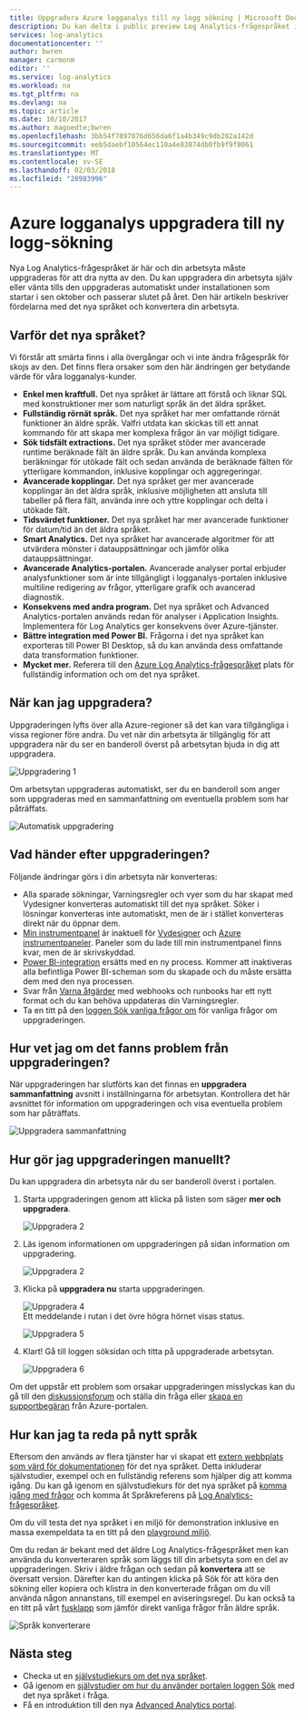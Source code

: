 ```yaml
---
title: Uppgradera Azure logganalys till ny logg sökning | Microsoft Docs
description: Du kan delta i public preview Log Analytics-frågespråket i nya är nästan här.  Den här artikeln beskriver fördelarna med det nya språket och konvertera din arbetsyta.
services: log-analytics
documentationcenter: ''
author: bwren
manager: carmonm
editor: ''
ms.service: log-analytics
ms.workload: na
ms.tgt_pltfrm: na
ms.devlang: na
ms.topic: article
ms.date: 10/10/2017
ms.author: magoedte;bwren
ms.openlocfilehash: 3bb54f7897876d656da6f1a4b349c9db202a142d
ms.sourcegitcommit: eeb5daebf10564ec110a4e83874db0fb9f9f8061
ms.translationtype: MT
ms.contentlocale: sv-SE
ms.lasthandoff: 02/03/2018
ms.locfileid: "28983996"
---
```

# <a name="azure-log-analytics-upgrade-to-new-log-search"></a>Azure logganalys uppgradera till ny logg-sökning

Nya Log Analytics-frågespråket är här och din arbetsyta måste uppgraderas för att dra nytta av den.  Du kan uppgradera din arbetsyta själv eller vänta tills den uppgraderas automatiskt under installationen som startar i sen oktober och passerar slutet på året.  Den här artikeln beskriver fördelarna med det nya språket och konvertera din arbetsyta.  

## <a name="why-the-new-language"></a>Varför det nya språket?
Vi förstår att smärta finns i alla övergångar och vi inte ändra frågespråk för skojs av den.  Det finns flera orsaker som den här ändringen ger betydande värde för våra logganalys-kunder.

- **Enkel men kraftfull.** Det nya språket är lättare att förstå och liknar SQL med konstruktioner mer som naturligt språk än det äldra språket.
- **Fullständig rörnät språk.**  Det nya språket har mer omfattande rörnät funktioner än äldre språk.  Valfri utdata kan skickas till ett annat kommando för att skapa mer komplexa frågor än var möjligt tidigare.
- **Sök tidsfält extractions.**  Det nya språket stöder mer avancerade runtime beräknade fält än äldre språk.  Du kan använda komplexa beräkningar för utökade fält och sedan använda de beräknade fälten för ytterligare kommandon, inklusive kopplingar och aggregeringar.
- **Avancerade kopplingar.**  Det nya språket ger mer avancerade kopplingar än det äldra språk, inklusive möjligheten att ansluta till tabeller på flera fält, använda inre och yttre kopplingar och delta i utökade fält.
- **Tidsvärdet funktioner.**  Det nya språket har mer avancerade funktioner för datum/tid än det äldra språket.
- **Smart Analytics.**  Det nya språket har avancerade algoritmer för att utvärdera mönster i datauppsättningar och jämför olika datauppsättningar.
- **Avancerade Analytics-portalen.**  Avancerade analyser portal erbjuder analysfunktioner som är inte tillgängligt i logganalys-portalen inklusive multiline redigering av frågor, ytterligare grafik och avancerad diagnostik.
- **Konsekvens med andra program.**  Det nya språket och Advanced Analytics-portalen används redan för analyser i Application Insights.  Implementera för Log Analytics ger konsekvens över Azure-tjänster.
- **Bättre integration med Power BI.** Frågorna i det nya språket kan exporteras till Power BI Desktop, så du kan använda dess omfattande data transformation funktioner.
- **Mycket mer.** Referera till den [Azure Log Analytics-frågespråket](https://docs.loganalytics.io) plats för fullständig information och om det nya språket.


## <a name="when-can-i-upgrade"></a>När kan jag uppgradera?
Uppgraderingen lyfts över alla Azure-regioner så det kan vara tillgängliga i vissa regioner före andra.  Du vet när din arbetsyta är tillgänglig för att uppgradera när du ser en banderoll överst på arbetsytan bjuda in dig att uppgradera.

![Uppgradering 1](media/log-analytics-log-search-upgrade/upgrade-01a.png)

Om arbetsytan uppgraderas automatiskt, ser du en banderoll som anger som uppgraderas med en sammanfattning om eventuella problem som har påträffats.

 ![Automatisk uppgradering](media/log-analytics-log-search-upgrade/auto-upgrade.png)


## <a name="what-happens-after-the-upgrade"></a>Vad händer efter uppgraderingen?
Följande ändringar görs i din arbetsyta när konverteras:

- Alla sparade sökningar, Varningsregler och vyer som du har skapat med Vydesigner konverteras automatiskt till det nya språket.  Söker i lösningar konverteras inte automatiskt, men de är i stället konverteras direkt när du öppnar dem.  
- [Min instrumentpanel](log-analytics-dashboards.md) är inaktuell för [Vydesigner](log-analytics-view-designer.md) och [Azure instrumentpaneler](../azure-portal/azure-portal-dashboards.md).  Paneler som du lade till min instrumentpanel finns kvar, men de är skrivskyddad.
- [Power BI-integration](log-analytics-powerbi.md) ersätts med en ny process.  Kommer att inaktiveras alla befintliga Power BI-scheman som du skapade och du måste ersätta dem med den nya processen.
- Svar från [Varna åtgärder](log-analytics-alerts-actions.md) med webhooks och runbooks har ett nytt format och du kan behöva uppdateras din Varningsregler.
- Ta en titt på den [loggen Sök vanliga frågor om](log-analytics-log-search-faq.md) för vanliga frågor om uppgraderingen.

## <a name="how-do-i-know-if-there-were-any-issues-from-the-upgrade"></a>Hur vet jag om det fanns problem från uppgraderingen?
När uppgraderingen har slutförts kan det finnas en **uppgradera sammanfattning** avsnitt i inställningarna för arbetsytan.  Kontrollera det här avsnittet för information om uppgraderingen och visa eventuella problem som har påträffats.

 ![Uppgradera sammanfattning](media/log-analytics-log-search-upgrade/upgrade-summary.png)

## <a name="how-do-i-manually-perform-the-upgrade"></a>Hur gör jag uppgraderingen manuellt?
Du kan uppgradera din arbetsyta när du ser banderoll överst i portalen.  

1.  Starta uppgraderingen genom att klicka på listen som säger **mer och uppgradera**.

    ![Uppgradera 2](media/log-analytics-log-search-upgrade/upgrade-01a.png)<br>

2.  Läs igenom informationen om uppgraderingen på sidan information om uppgradering.

    ![Uppgradera 2](media/log-analytics-log-search-upgrade/upgrade-03.png)<br>

3.  Klicka på **uppgradera nu** starta uppgraderingen.

    ![Uppgradera 4](media/log-analytics-log-search-upgrade/upgrade-04.png)<br>Ett meddelande i rutan i det övre högra hörnet visas status.
    
    ![Uppgradera 5](media/log-analytics-log-search-upgrade/upgrade-05.png)

4.  Klart!  Gå till loggen söksidan och titta på uppgraderade arbetsytan.

    ![Uppgradera 6](media/log-analytics-log-search-upgrade/upgrade-06.png)

Om det uppstår ett problem som orsakar uppgraderingen misslyckas kan du gå till den [diskussionsforum](https://social.msdn.microsoft.com/Forums/azure/home?forum=opinsights) och ställa din fråga eller [skapa en supportbegäran](../azure-supportability/how-to-create-azure-support-request.md) från Azure-portalen.

## <a name="how-do-i-learn-the-new-language"></a>Hur kan jag ta reda på nytt språk
Eftersom den används av flera tjänster har vi skapat ett [extern webbplats som värd för dokumentationen](https://docs.loganalytics.io/) för det nya språket.  Detta inkluderar självstudier, exempel och en fullständig referens som hjälper dig att komma igång. Du kan gå igenom en självstudiekurs för det nya språket på [komma igång med frågor](https://go.microsoft.com/fwlink/?linkid=856078) och komma åt Språkreferens på [Log Analytics-frågespråket](https://go.microsoft.com/fwlink/?linkid=856079).  

Om du vill testa det nya språket i en miljö för demonstration inklusive en massa exempeldata ta en titt på den [playground miljö](https://portal.loganalytics.io/demo#/discover/home).

Om du redan är bekant med det äldre Log Analytics-frågespråket men kan använda du konverteraren språk som läggs till din arbetsyta som en del av uppgraderingen.  Skriv i äldre frågan och sedan på **konvertera** att se översatt version.  Därefter kan du antingen klicka på Sök för att köra den sökning eller kopiera och klistra in den konverterade frågan om du vill använda någon annanstans, till exempel en aviseringsregel.  Du kan också ta en titt på vårt [fusklapp](log-analytics-log-search-transition.md) som jämför direkt vanliga frågor från äldre språk.

![Språk konverterare](media/log-analytics-log-search-upgrade/language-converter.png)


## <a name="next-steps"></a>Nästa steg
- Checka ut en [självstudiekurs om det nya språket](https://go.microsoft.com/fwlink/?linkid=856078).
- Gå igenom en [självstudier om hur du använder portalen loggen Sök](log-analytics-log-search-log-search-portal.md) med det nya språket i fråga.
- Få en introduktion till den nya [Advanced Analytics portal](https://go.microsoft.com/fwlink/?linkid=856587).
